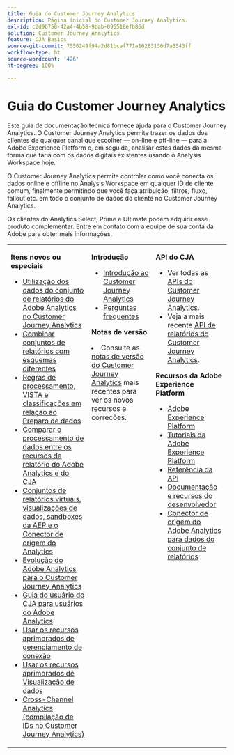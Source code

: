 ```yaml
---
title: Guia do Customer Journey Analytics
description: Página inicial do Customer Journey Analytics.
exl-id: c2d9b758-42a4-4b58-9bab-095518efb86d
solution: Customer Journey Analytics
feature: CJA Basics
source-git-commit: 7550249f94a2d81bcaf771a16283136d7a3543ff
workflow-type: ht
source-wordcount: '426'
ht-degree: 100%

---
```


# Guia do Customer Journey Analytics

Este guia de documentação técnica fornece ajuda para o Customer Journey Analytics. O Customer Journey Analytics permite trazer os dados dos clientes de qualquer canal que escolher — on-line e off-line — para a Adobe Experience Platform e, em seguida, analisar estes dados da mesma forma que faria com os dados digitais existentes usando o Analysis Workspace hoje.

O Customer Journey Analytics permite controlar como você conecta os dados online e offline no Analysis Workspace em qualquer ID de cliente comum, finalmente permitindo que você faça atribuição, filtros, fluxo, fallout etc. em todo o conjunto de dados do cliente no Customer Journey Analytics.

Os clientes do Analytics Select, Prime e Ultimate podem adquirir esse produto complementar. Entre em contato com a equipe de sua conta da Adobe para obter mais informações.

<table frame="none"> 
 <tbody> 
  <tr> 
   <td colname="col1" colsep="0" rowsep="0" valign="top"> <p class="head"> <b>Itens novos ou especiais</b> </p> <p> 
     <ul>
      <li><a href="https://experienceleague.adobe.com/docs/analytics-platform/using/cja-overview/compare-aa-cja/aa-data-in-cja.html?lang=br">Utilização dos dados do conjunto de relatórios do Adobe Analytics no Customer Journey Analytics </a> </li>
      <li><a href="https://experienceleague.adobe.com/docs/analytics-platform/using/cja-usecases/combine-report-suites.html?lang=pt-BR"> Combinar conjuntos de relatórios com esquemas diferentes </a> </li>
      <li><a href="https://experienceleague.adobe.com/docs/analytics-platform/using/cja-overview/compare-aa-cja/pr-vista-dataprep.html?lang=pt-BR"> Regras de processamento, VISTA e classificações em relação ao Preparo de dados </a> </li>
      <li><a href="https://experienceleague.adobe.com/docs/analytics-platform/using/cja-overview/compare-aa-cja/data-processing-comparisons.html?lang=pt-BR"> Comparar o processamento de dados entre os recursos de relatório do Adobe Analytics e do CJA </a> </li>
      <li><a href="https://experienceleague.adobe.com/docs/analytics-platform/using/cja-overview/compare-aa-cja/vrs-dataview-sandbox-adc.html?lang=pt-BR"> Conjuntos de relatórios virtuais, visualizações de dados, sandboxes da AEP e o Conector de origem do Analytics </a> </li>
      <li><a href="https://experienceleague.adobe.com/docs/analytics-platform/using/cja-overview/aa-to-cja.html?lang=pt-BR"> Evolução do Adobe Analytics para o Customer Journey Analytics </a> </li>
      <li><a href="https://experienceleague.adobe.com/docs/analytics-platform/using/cja-overview/aa-to-cja-user.html?lang=pt-BR"> Guia do usuário do CJA para usuários do Adobe Analytics </a> </li>
     <li><a href="https://experienceleague.adobe.com/docs/analytics-platform/using/cja-connections/manage-connections.html?lang=pt-BR#connection-detail"> Usar os recursos aprimorados de gerenciamento de conexão </a> </li>
      <li><a href="https://experienceleague.adobe.com/docs/analytics-platform/using/cja-dataviews/data-views.html?lang=pt-BR#cja-dataviews"> Usar os recursos aprimorados de Visualização de dados </a> </li>
      <li><a href="https://experienceleague.adobe.com/docs/analytics-platform/using/cja-connections/cca/overview.html?lang=pt-BR#cja-connections"> Cross-Channel Analytics (compilação de IDs no Customer Journey Analytics) </a> </li>
   <td colname="col2" valign="top"><p class="head"> <b>Introdução</b> </p> 
      <ul> 
      <li><a href="https://experienceleague.adobe.com/docs/analytics-platform/using/cja-overview/cja-getting-started.html?lang=pt-BR"> Introdução ao Customer Journey Analytics </a> </li> 
      <li><a href="https://experienceleague.adobe.com/docs/analytics-platform/using/cja-overview/cja-faq.html?lang=pt-BR"> Perguntas frequentes</a> </li> 
   </ul> <p class="head"><b>Notas de versão</b> </p> 
     <li>Consulte as <a href="https://experienceleague.adobe.com/docs/analytics-platform/using/releases/latest.html?lang=pt-BR" format="https" scope="external">notas de versão do Customer Journey Analytics</a> mais recentes para ver os novos recursos e correções. </li>
    <td colname="col3" valign="top"> <p class="head"><b>API do CJA</b> </p> 
    <ul> 
     <li>Ver todas as <a href="https://developer.adobe.com/cja-apis/docs/" format="https" scope="external"> APIs do Customer Journey Analytics</a>. </li>
      <li>Veja a mais recente <a href="https://developer.adobe.com/cja-apis/docs/api/#tag/Reporting-API" format="https" scope="external"> API de relatórios do Customer Journey Analytics</a>. </li>
    </ul> <p class="head"> <b>Recursos da Adobe Experience Platform</b> </p> 
    <ul> 
     <li><a href="https://www.adobe.com/br/experience-platform.html" format="http" scope="external"> Adobe Experience Platform</a> </li> 
     <li> <a href="https://experienceleague.adobe.com/docs/platform-learn/tutorials/overview.html?lang=pt-BR" format="https" scope="external"> Tutoriais da Adobe Experience Platform</a> </li> 
     <li><a href="https://www.adobe.io/apis/experienceplatform/home/api-reference.html" format="https" scope="external"> Referência da API</a> </li> 
     <li><a href="https://www.adobe.com/br/experience-platform/documentation-and-developer-resources.html" format="https" scope="external"> Documentação e recursos do desenvolvedor</a> </li>
     <li><a href="https://experienceleague.adobe.com/docs/experience-platform/sources/connectors/adobe-applications/analytics.html?lang=pt-BR" format="https" scope="external"> Conector de origem do Adobe Analytics para dados do conjunto de relatórios</a> </li>
    </ul> </td> 
  </tr> 
 </tbody> 
</table>

